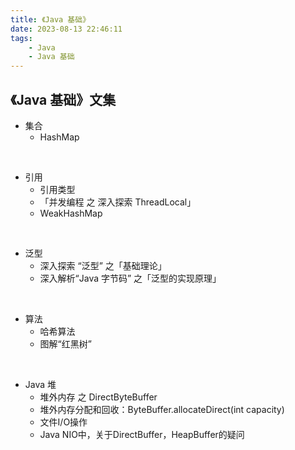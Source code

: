 ```yaml
---
title: 《Java 基础》
date: 2023-08-13 22:46:11
tags:
    - Java
    - Java 基础
---
```


## 《Java 基础》文集

* 集合  
    - HashMap

<br>

* 引用  
    - 引用类型  
    - 「并发编程 之 深入探索 ThreadLocal」  
    - WeakHashMap

<br>

* 泛型  
    - 深入探索 “泛型” 之「基础理论」  
    - 深入解析“Java 字节码” 之「泛型的实现原理」  

<br>

* 算法  
    - 哈希算法  
    - 图解“红黑树”  

<br>

* Java 堆  
    - 堆外内存 之 DirectByteBuffer  
    - 堆外内存分配和回收：ByteBuffer.allocateDirect(int capacity)  
    - 文件I/O操作  
    - Java NIO中，关于DirectBuffer，HeapBuffer的疑问
